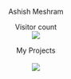 <p align='center'>
Ashish Meshram 
</p>

<p align="center">  
  Visitor count<br>
  <img src="https://profile-counter.glitch.me/ashishmeshram844/count.svg/" />
</p>



<p align='center'>
  My Projects<br/><br>

  <a href="#"> 
  <img src="https://github-readme-stats.vercel.app/api/pin/?username=ashishmeshram844">
  </a>
</p>
